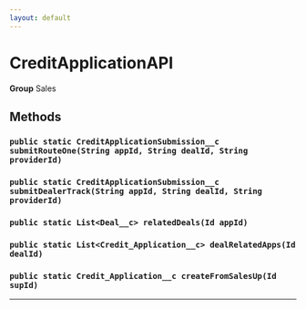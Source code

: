 ```yaml
---
layout: default
---
```

# CreditApplicationAPI



**Group** Sales

## Methods
### `public static CreditApplicationSubmission__c submitRouteOne(String appId, String dealId, String providerId)`
### `public static CreditApplicationSubmission__c submitDealerTrack(String appId, String dealId, String providerId)`
### `public static List<Deal__c> relatedDeals(Id appId)`
### `public static List<Credit_Application__c> dealRelatedApps(Id dealId)`
### `public static Credit_Application__c createFromSalesUp(Id supId)`
---
